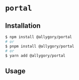 # `portal`

## Installation

```sh
$ npm install @allygory/portal
# or
$ pnpm install @allygory/portal
# or
$ yarn add @allygory/portal
```

## Usage

<!-- View docs [here](https://google.com). -->
